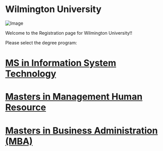 # Wilmington University

![Image](http://ccp.edu/sites/default/files/images/CollegePublicArt/wilmington.png)

Welcome to the Registration page for Wilmington University!!

Please select the degree program:
# [MS in Information System Technology](link1.md)
# [Masters in  Management Human Resource](link2.md)
# [Masters in Business Administration (MBA)](link3.md)


